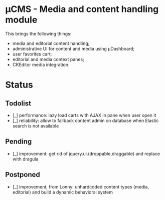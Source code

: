 # µCMS - Media and content handling module

This brings the following things:

 * media and editorial content handling;
 * administrative UI for content and media using µDashboard;
 * user favorites cart;
 * editorial and media context panes;
 * CKEditor media integration.

# Status

## Todolist

 * [_] performance: lazy load carts with AJAX in pane when user open it
 * [_] reliability: allow to fallback content admin on database when Elastic search is not available

## Pending

 * [_] improvement: get rid of jquery.ui.(droppable,draggable) and replace with dragula

## Postponed

 * [_] improvement, from Lonny: unhardcoded content types (media, editorial) and build a dynamic behavioral system
